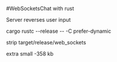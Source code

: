 #WebSocketsChat with rust

Server reverses user input 


cargo rustc --release -- -C prefer-dynamic

strip target/release/web_sockets

extra small -358 kb

